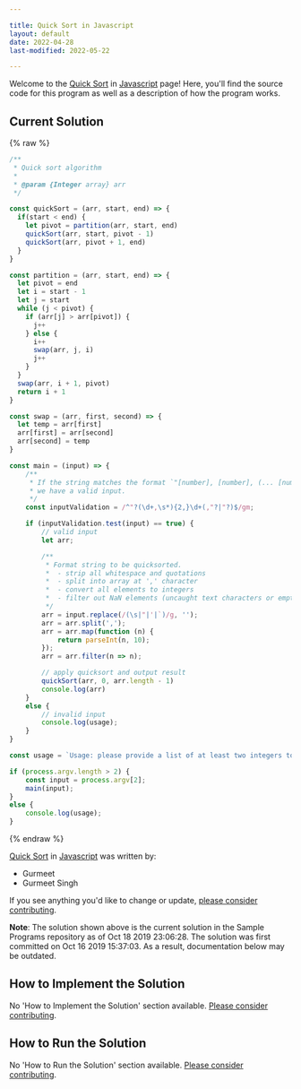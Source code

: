 ```yaml
---

title: Quick Sort in Javascript
layout: default
date: 2022-04-28
last-modified: 2022-05-22

---
```


Welcome to the [Quick Sort](https://sampleprograms.io/projects/quick-sort) in [Javascript](https://sampleprograms.io/languages/javascript) page! Here, you'll find the source code for this program as well as a description of how the program works.

## Current Solution

{% raw %}

```javascript
/**
 * Quick sort algorithm
 *
 * @param {Integer array} arr
 */

const quickSort = (arr, start, end) => {
  if(start < end) {
    let pivot = partition(arr, start, end)
    quickSort(arr, start, pivot - 1)
    quickSort(arr, pivot + 1, end)
  } 
}

const partition = (arr, start, end) => { 
  let pivot = end
  let i = start - 1
  let j = start
  while (j < pivot) {
    if (arr[j] > arr[pivot]) {
      j++
    } else {
      i++
      swap(arr, j, i)
      j++
    }
  }
  swap(arr, i + 1, pivot)
  return i + 1
}

const swap = (arr, first, second) => {
  let temp = arr[first]
  arr[first] = arr[second]
  arr[second] = temp
}

const main = (input) => {
    /**
     * If the string matches the format `"[number], [number], (... [number])"`,
     * we have a valid input.
     */
    const inputValidation = /^"?(\d+,\s*){2,}\d+(,"?|"?)$/gm;

    if (inputValidation.test(input) == true) {
        // valid input
        let arr;

        /**
         * Format string to be quicksorted.
         *  - strip all whitespace and quotations
         *  - split into array at ',' character
         *  - convert all elements to integers
         *  - filter out NaN elements (uncaught text characters or empty elements)
         */
        arr = input.replace(/(\s|"|'|`)/g, '');
        arr = arr.split(',');
        arr = arr.map(function (n) {
            return parseInt(n, 10);
        });
        arr = arr.filter(n => n);

        // apply quicksort and output result
        quickSort(arr, 0, arr.length - 1)
        console.log(arr)
    }
    else {
        // invalid input
        console.log(usage);
    }
}

const usage = `Usage: please provide a list of at least two integers to sort in the format "1, 2, 3, 4, 5"`;

if (process.argv.length > 2) {
    const input = process.argv[2];
    main(input);
}
else {
    console.log(usage);
}
```

{% endraw %}

[Quick Sort](https://sampleprograms.io/projects/quick-sort) in [Javascript](https://sampleprograms.io/languages/javascript) was written by:

- Gurmeet
- Gurmeet Singh

If you see anything you'd like to change or update, [please consider contributing](https://github.com/TheRenegadeCoder/sample-programs).

**Note**: The solution shown above is the current solution in the Sample Programs repository as of Oct 18 2019 23:06:28. The solution was first committed on Oct 16 2019 15:37:03. As a result, documentation below may be outdated.

## How to Implement the Solution

No 'How to Implement the Solution' section available. [Please consider contributing](https://github.com/TheRenegadeCoder/sample-programs-website).

## How to Run the Solution

No 'How to Run the Solution' section available. [Please consider contributing](https://github.com/TheRenegadeCoder/sample-programs-website).